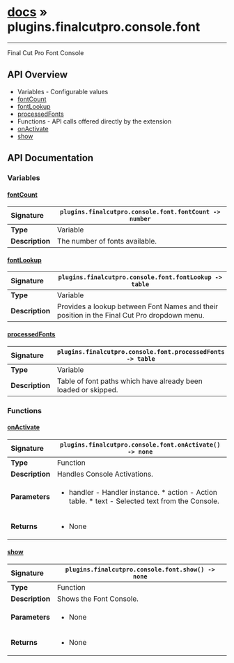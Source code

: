 # [docs](index.md) » plugins.finalcutpro.console.font
---

Final Cut Pro Font Console

## API Overview
* Variables - Configurable values
 * [fontCount](#fontcount)
 * [fontLookup](#fontlookup)
 * [processedFonts](#processedfonts)
* Functions - API calls offered directly by the extension
 * [onActivate](#onactivate)
 * [show](#show)

## API Documentation

### Variables

#### [fontCount](#fontcount)
| <span style="float: left;">**Signature**</span> | <span style="float: left;">`plugins.finalcutpro.console.font.fontCount -> number` </span>                                                          |
| -----------------------------------------------------|---------------------------------------------------------------------------------------------------------|
| **Type**                                             | Variable |
| **Description**                                      | The number of fonts available. |

#### [fontLookup](#fontlookup)
| <span style="float: left;">**Signature**</span> | <span style="float: left;">`plugins.finalcutpro.console.font.fontLookup -> table` </span>                                                          |
| -----------------------------------------------------|---------------------------------------------------------------------------------------------------------|
| **Type**                                             | Variable |
| **Description**                                      | Provides a lookup between Font Names and their position in the Final Cut Pro dropdown menu. |

#### [processedFonts](#processedfonts)
| <span style="float: left;">**Signature**</span> | <span style="float: left;">`plugins.finalcutpro.console.font.processedFonts -> table` </span>                                                          |
| -----------------------------------------------------|---------------------------------------------------------------------------------------------------------|
| **Type**                                             | Variable |
| **Description**                                      | Table of font paths which have already been loaded or skipped. |

### Functions

#### [onActivate](#onactivate)
| <span style="float: left;">**Signature**</span> | <span style="float: left;">`plugins.finalcutpro.console.font.onActivate() -> none` </span>                                                          |
| -----------------------------------------------------|---------------------------------------------------------------------------------------------------------|
| **Type**                                             | Function |
| **Description**                                      | Handles Console Activations. |
| **Parameters**                                       | <ul><li>handler - Handler instance. * action - Action table. * text - Selected text from the Console.</li></ul> |
| **Returns**                                          | <ul><li>None</li></ul> |

#### [show](#show)
| <span style="float: left;">**Signature**</span> | <span style="float: left;">`plugins.finalcutpro.console.font.show() -> none` </span>                                                          |
| -----------------------------------------------------|---------------------------------------------------------------------------------------------------------|
| **Type**                                             | Function |
| **Description**                                      | Shows the Font Console. |
| **Parameters**                                       | <ul><li>None</li></ul> |
| **Returns**                                          | <ul><li>None</li></ul> |


